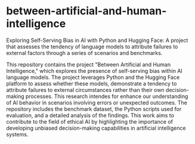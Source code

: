 # between-artificial-and-human-intelligence
Exploring Self-Serving Bias in AI with Python and Hugging Face: A project that assesses the tendency of language models to attribute failures to external factors through a series of scenarios and benchmarks.

This repository contains the project "Between Artificial and Human Intelligence," which explores the presence of self-serving bias within AI language models. The project leverages Python and the Hugging Face platform to assess whether these models, demonstrate a tendency to attribute failures to external circumstances rather than their own decision-making processes. This research intendes for enhance our understanding of AI behavior in scenarios involving errors or unexpected outcomes. The repository includes the benchmark dataset, the Python scripts used for evaluation, and a detailed analysis of the findings. This work aims to contribute to the field of ethical AI by highlighting the importance of developing unbiased decision-making capabilities in artificial intelligence systems.
